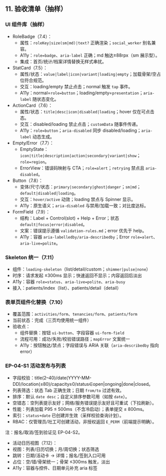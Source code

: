 ## 11. 验收清单（抽样）

### UI 组件库（抽样）
- RoleBadge（7.4）：
  - 属性：`roleKey|size(sm|md)|text?` 正确渲染；`social_worker` 别名兼容。
  - A11y：`role=badge`、`aria-label` 正确；md 触达≥88rpx（sm 展示型）。
  - 集成：首页/统计/档案详情替换无样式串扰。
- StatCard（7.5）：
  - 属性/状态：`value|label|icon|variant|loading|empty`；加载骨架/空占位符合规范。
  - 交互：loading/empty 禁止点击；normal 触发 `tap` 事件。
  - A11y：normal=`role=button`；loading/empty=`presentation`；`aria-label` 随状态变化。
- ActionCard（7.6）：
  - 属性/状态：`title|desc|icon|disabled|loading`；hover 仅在可点击态。
  - 交互：disabled/loading 禁止点击；`customData` 随事件传递。
  - A11y：`role=button`；`aria-disabled` 同步 disabled/loading；`aria-label` 动态生成。
- Empty/Error（7.7）：
  - EmptyState：`icon|title|description|action|secondary|variant|show`；`role=region`。
  - ErrorView：错误码映射与 CTA；`role=alert`；`retrying` 禁点且 `aria-disabled`。
- Button（7.8）：
  - 变体/尺寸/状态：`primary|secondary|ghost|danger`；`sm|md`；`default|disabled|loading`。
  - 交互：`hover/active` 动效；loading 禁点与 Spinner 显示。
  - A11y：原生语义；`aria-disabled` 与禁用/加载一致；对比度达标。
- FormField（7.9）：
  - 结构：Label + Control(slot) + Help + Error；状态 `default|focus|error|disabled`。
  - 文案：错误提示遵循 `validation-rules.md`；error 优先于 help。
  - A11y：容器 `aria-labelledby/aria-describedby`；Error `role=alert`、`aria-live=polite`。

### Skeleton 统一（7.11）
- 组件：`loading-skeleton`（list/detail/custom；`shimmer|pulse|none`）
- 时序：请求发起 ≤300ms 显示；快速返回不显示；内容返回后淡出
- A11y：容器 `role=status`、`aria-live=polite`、`aria-busy`
- 接入：patients/index（list）、patients/detail（detail）

### 表单页组件化替换（7.10）
- 覆盖范围：`activities/form`、`tenancies/form`、`patients/form`
- 当前状态：完成（三页均使用统一组件）
- 验收点：
  - 组件替换：按钮 `ui-button`、字段容器 `ui-form-field`
  - 流程可用：成功/失败/校验错误路径；`mapError` 文案统一
  - A11y：按钮触达/禁点；字段错误与 ARIA 关联（`aria-describedby` 指向 error）

### EP-04-S1 活动发布与列表
- 字段校验：title(2–40)/date(YYYY-MM-DD)/location(≤80)/capacity≥0/status∈open|ongoing|done|closed。
- 列表筛选：状态 Tab 正确生效；日期 `from/to` 过滤有效。
- 排序：默认 `date desc`；自定义排序参数可用（如按 `date`）。
- 空错态：空列表提示友好；网络/服务错误提示友好且可重试（下拉刷新）。
- 性能：列表加载 P95 ≤ 500ms（不含冷启动）；表单提交 ≤ 800ms。
- 索引：`status+date` 已创建并生效（采样校验查询计划）。
 - RBAC：仅管理员/社工可创建活动，非授权返回 `E_PERM`（前端提示明确）。

注：报名/取消/签到验证见 EP-04-S2。
- 活动日历视图（7.12）：
- 视图：列表/日历切换；月/周切换；状态筛选
- 跳转：日期/活动卡 → 详情；报名/签到入口可用
- 占位：空/错/骨架统一；骨架 ≤300ms 触发，淡出
- A11y：容器与控件、日期单元补充 aria 标签
